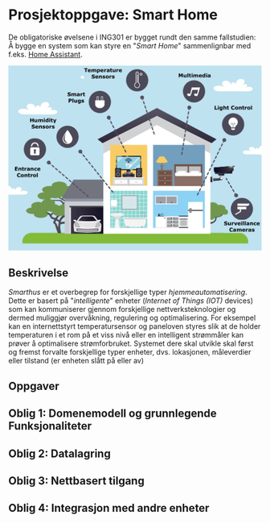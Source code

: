 # Prosjektoppgave: Smart Home

De obligatoriske øvelsene i ING301 er bygget rundt den samme fallstudien: 
Å bygge en system som kan styre en "_Smart Home_" sammenlignbar med f.eks. [Home Assistant](https://www.home-assistant.io/).

![Smart Home Infografikk](../ressurser/images/smart-home.jpg)

## Beskrivelse

_Smarthus_ er et overbegrep for forskjellige typer _hjemmeautomatisering_.
Dette er basert på "_intelligente_" enheter (_Internet of Things (IOT)_ devices) som kan kommuniserer gjennom forskjellige nettverksteknologier og dermed muliggjør overvåkning, regulering og optimalisering.
For eksempel kan en internettstyrt temperatursensor og paneloven styres slik at de holder temperaturen i et rom på et viss nivå eller en intelligent strømmåler kan prøver å optimalisere strømforbruket.
Systemet dere skal utvikle skal først og fremst forvalte forskjellige typer enheter, dvs. lokasjonen, måleverdier eller tilstand (er enheten slått på eller av)

## Oppgaver


## Oblig 1: Domenemodell og grunnlegende Funksjonaliteter



## Oblig 2: Datalagring

## Oblig 3: Nettbasert tilgang

## Oblig 4: Integrasjon med andre enheter


